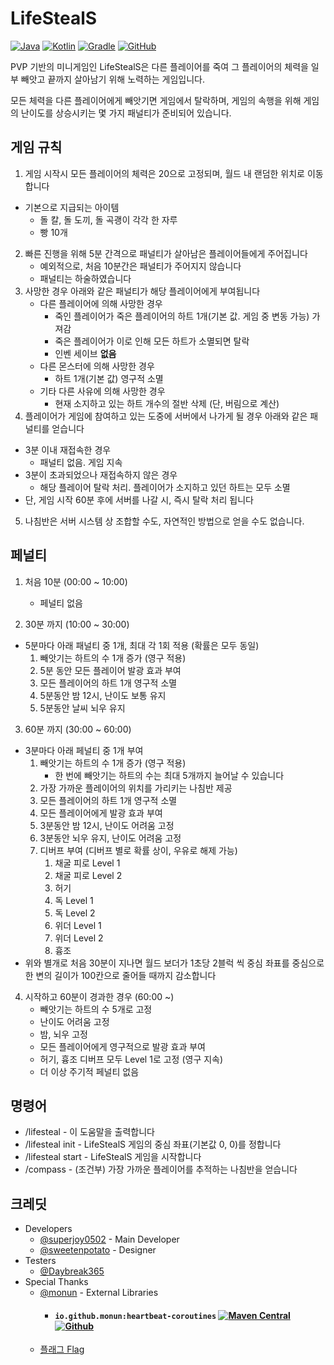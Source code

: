 # LifeStealS

[![Java](https://img.shields.io/badge/java-17-ED8B00.svg?logo=java)](https://openjdk.java.net/)
[![Kotlin](https://img.shields.io/badge/kotlin-1.6.10-585DEF.svg?logo=kotlin)](http://kotlinlang.org)
[![Gradle](https://img.shields.io/badge/gradle-7.3.3-02303A.svg?logo=gradle)](https://gradle.org)
[![GitHub](https://img.shields.io/github/license/superjoy0502/LifeSteal)](https://github.com/superjoy0502/LifeSteal/blob/master/LICENSE.md)

PVP 기반의 미니게임인 LifeStealS은 다른 플레이어를 죽여 그 플레이어의 체력을 일부 빼앗고 끝까지 살아남기 위해 노력하는 게임입니다.

모든 체력을 다른 플레이어에게 빼앗기면 게임에서 탈락하며, 게임의 속행을 위해 게임의 난이도를 상승시키는 몇 가지 패널티가 준비되어 있습니다.

## 게임 규칙

1. 게임 시작시 모든 플레이어의 체력은 20으로 고정되며, 월드 내 랜덤한 위치로 이동합니다
  + 기본으로 지급되는 아이템
    + 돌 칼, 돌 도끼, 돌 곡괭이 각각 한 자루
    + 빵 10개
2. 빠른 진행을 위해 5분 간격으로 패널티가 살아남은 플레이어들에게 주어집니다
   + 예외적으로, 처음 10분간은 패널티가 주어지지 않습니다
   + 패널티는 하술하였습니다
3. 사망한 경우 아래와 같은 패널티가 해당 플레이어에게 부여됩니다
   + 다른 플레이어에 의해 사망한 경우
     + 죽인 플레이어가 죽은 플레이어의 하트 1개(기본 값. 게임 중 변동 가능) 가져감
     + 죽은 플레이어가 이로 인해 모든 하트가 소멸되면 탈락
     + 인벤 세이브 **없음**
   + 다른 몬스터에 의해 사망한 경우
     + 하트 1개(기본 값) 영구적 소멸
   + 기타 다른 사유에 의해 사망한 경우
     + 현재 소지하고 있는 하트 개수의 절반 삭제 (단, 버림으로 계산)
4. 플레이어가 게임에 참여하고 있는 도중에 서버에서 나가게 될 경우 아래와 같은 패널티를 얻습니다
  + 3분 이내 재접속한 경우
    + 패널티 없음. 게임 지속
  + 3분이 초과되었으나 재접속하지 않은 경우
    + 해당 플레이어 탈락 처리. 플레이어가 소지하고 있던 하트는 모두 소멸
  + 단, 게임 시작 60분 후에 서버를 나갈 시, 즉시 탈락 처리 됩니다
5. 나침반은 서버 시스템 상 조합할 수도, 자연적인 방법으로 얻을 수도 없습니다.

## 페널티

1. 처음 10분 (00:00 ~ 10:00)
   + 페널티 없음

2. 30분 까지 (10:00 ~ 30:00)
  + 5분마다 아래 패널티 중 1개, 최대 각 1회 적용 (확률은 모두 동일)
    1. 빼앗기는 하트의 수 1개 증가 (영구 적용)
    2. 5분 동안 모든 플레이어 발광 효과 부여
    3. 모든 플레이어의 하트 1개 영구적 소멸
    4. 5분동안 밤 12시, 난이도 보통 유지
    5. 5분동안 날씨 뇌우 유지

3. 60분 까지 (30:00 ~ 60:00)
  + 3분마다 아래 페널티 중 1개 부여
    1. 빼앗기는 하트의 수 1개 증가 (영구 적용)
       + 한 번에 빼앗기는 하트의 수는 최대 5개까지 늘어날 수 있습니다
    2. 가장 가까운 플레이어의 위치를 가리키는 나침반 제공
    3. 모든 플레이어의 하트 1개 영구적 소멸
    4. 모든 플레이어에게 발광 효과 부여
    5. 3분동안 밤 12시, 난이도 어려움 고정
    6. 3분동안 뇌우 유지, 난이도 어려움 고정
    7. 디버프 부여 (디버프 별로 확률 상이, 우유로 해제 가능)
       1. 채굴 피로 Level 1
       2. 채굴 피로 Level 2
       3. 허기
       4. 독 Level 1
       5. 독 Level 2
       6. 위더 Level 1
       7. 위더 Level 2
       8. 흉조
  + 위와 별개로 처음 30분이 지나면 월드 보더가 1초당 2블럭 씩 중심 좌표를 중심으로 한 변의 길이가 100칸으로 줄어들 때까지 감소합니다

4. 시작하고 60분이 경과한 경우  (60:00 ~)
   + 빼앗기는 하트의 수 5개로 고정
   + 난이도 어려움 고정
   + 밤, 뇌우 고정
   + 모든 플레이어에게 영구적으로 발광 효과 부여
   + 허기, 흉조 디버프 모두 Level 1로 고정 (영구 지속)
   + 더 이상 주기적 페널티 없음

## 명령어
* /lifesteal - 이 도움말을 출력합니다
* /lifesteal init - LifeStealS 게임의 중심 좌표(기본값 0, 0)를 정합니다
* /lifesteal start - LifeStealS 게임을 시작합니다
* /compass - (조건부) 가장 가까운 플레이어를 추적하는 나침반을 얻습니다

## 크레딧
* Developers
  * [@superjoy0502](https://github.com/superjoy0502) - Main Developer
  * [@sweetenpotato](https://github.com/sweetenpotato) - Designer
* Testers
  * [@Daybreak365](https://github.com/Daybreak365)
* Special Thanks
  * [@monun](https://github.com/monun) - External Libraries
      * #### `io.github.monun:heartbeat-coroutines` [![Maven Central](https://img.shields.io/maven-central/v/io.github.monun/heartbeat-coroutines)](https://search.maven.org/artifact/io.github.monun/heartbeat-coroutines/) [![Github](https://img.shields.io/github/license/monun/heartbeat-coroutines)](https://github.com/monun/heartbeat-coroutines/blob/master/LICENSE.md)
  * [플래그 Flag](https://www.youtube.com/channel/UC2eGI7us9gmMahbByyPnTwg)